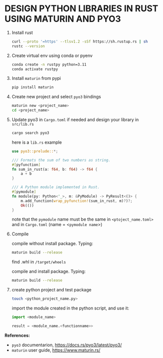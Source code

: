 # DESIGN PYTHON LIBRARIES IN RUST USING MATURIN AND PYO3  

1. Install rust

    ```sh
    curl --proto '=https' --tlsv1.2 -sSf https://sh.rustup.rs | sh
    rustc --version
    
    ```

2. Create virtual env using conda or pyenv

    ```sh
    conda create -n rustpy python=3.11
    conda activate rustpy
    ```

3. Install `maturin` from pypi  

    ```sh
    pip install maturin
    ```

4. Create new project and select `pyo3` bindings

    ```sh
    maturin new <project_name>
    cd <project_name>
    ```  

5. Update pyo3 in `Cargo.toml` if needed and design your library in `src/lib.rs`  

    ```sh
    cargo search pyo3
    ```

   here is a `lib.rs` example  
  
    ```rust
    use pyo3::prelude::*;

    /// Formats the sum of two numbers as string.
    #[pyfunction]
    fn sum_in_rust(a: f64, b: f64) -> f64 {
        a + b
    }

    /// A Python module implemented in Rust.
    #[pymodule]
    fn module(py: Python<'_>, m: &PyModule) -> PyResult<()> {
        m.add_function(wrap_pyfunction!(sum_in_rust, m)?)?;
        Ok(())
    }
    ```

   note that the `pymodule` name must be the same in `<ptoject_name.toml>` and in `Cargo.toml` (name = <`pymodule name`>)  

6. Compile  

    compile without install package. Typing:

     ```sh
     maturin build --release
     ```  

    find .whl in `/target/wheels`  

     compile and install package. Typing:

     ```sh
     maturin build --release
     ```  

7. create python project and test package

     ```sh
     touch <python_project_name.py>
     ```

    import the module created in the python script, and use it:

     ```python
     import <module_name>

     result = <module_name.<functionname>>
     ```  

**References:**  

- `pyo3` documentarion, <https://docs.rs/pyo3/latest/pyo3/>  
- `maturin` user guide, <https://www.maturin.rs/>
